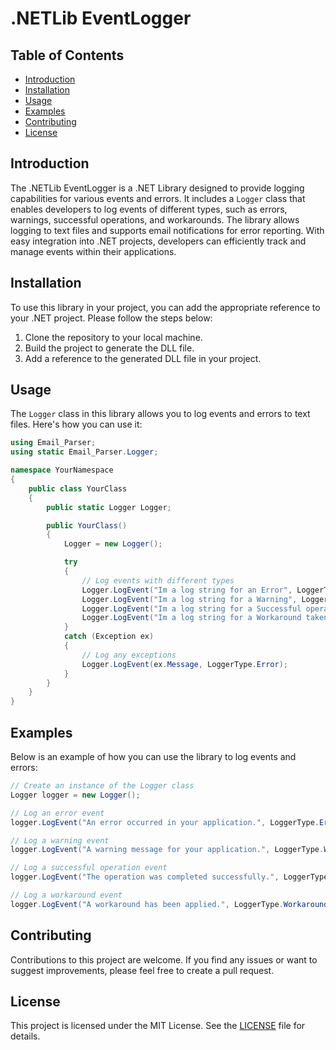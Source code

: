 # .NETLib EventLogger

## Table of Contents

- [Introduction](#introduction)
- [Installation](#installation)
- [Usage](#usage)
- [Examples](#examples)
- [Contributing](#contributing)
- [License](#license)

## Introduction

The .NETLib EventLogger is a .NET Library designed to provide logging capabilities for various events and errors. It includes a `Logger` class that enables developers to log events of different types, such as errors, warnings, successful operations, and workarounds. The library allows logging to text files and supports email notifications for error reporting. With easy integration into .NET projects, developers can efficiently track and manage events within their applications.

## Installation

To use this library in your project, you can add the appropriate reference to your .NET project. Please follow the steps below:

1. Clone the repository to your local machine.
2. Build the project to generate the DLL file.
3. Add a reference to the generated DLL file in your project.

## Usage

The `Logger` class in this library allows you to log events and errors to text files. Here's how you can use it:

```csharp
using Email_Parser;
using static Email_Parser.Logger;

namespace YourNamespace
{
    public class YourClass
    {
        public static Logger Logger;

        public YourClass()
        {
            Logger = new Logger();

            try
            {
                // Log events with different types
                Logger.LogEvent("Im a log string for an Error", LoggerType.Error);
                Logger.LogEvent("Im a log string for a Warning", LoggerType.Warning);
                Logger.LogEvent("Im a log string for a Successful operation", LoggerType.Success);
                Logger.LogEvent("Im a log string for a Workaround taken place", LoggerType.Workaround);
            }
            catch (Exception ex) 
            {
                // Log any exceptions
                Logger.LogEvent(ex.Message, LoggerType.Error);
            }
        }
    }
}
```
## Examples

Below is an example of how you can use the library to log events and errors:

```csharp
// Create an instance of the Logger class
Logger logger = new Logger();

// Log an error event
logger.LogEvent("An error occurred in your application.", LoggerType.Error);

// Log a warning event
logger.LogEvent("A warning message for your application.", LoggerType.Warning);

// Log a successful operation event
logger.LogEvent("The operation was completed successfully.", LoggerType.Success);

// Log a workaround event
logger.LogEvent("A workaround has been applied.", LoggerType.Workaround);
```

## Contributing

Contributions to this project are welcome. If you find any issues or want to suggest improvements, please feel free to create a pull request.

## License

This project is licensed under the MIT License. See the [LICENSE](LICENSE) file for details.

